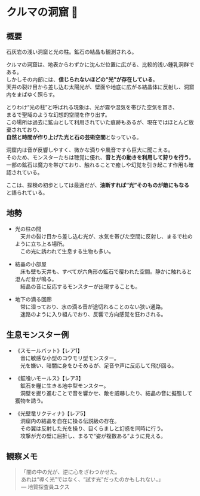 # クルマの洞窟 🔦

## 概要
石灰岩の浅い洞窟と光の柱。鉱石の結晶も観測される。

クルマの洞窟は、地表からわずかに沈んだ位置に広がる、比較的浅い鍾乳洞群である。  
しかしその内部には、**信じられないほどの“光”が存在している**。  
天井の裂け目から差し込む太陽光が、壁面や地底に広がる結晶体に反射し、洞窟内をまばゆく照らす。

とりわけ“光の柱”と呼ばれる現象は、光が霧や湿気を帯びた空気を貫き、  
まるで聖域のような幻想的空間を作り出す。  
この場所は過去に鉱山として利用されていた痕跡もあるが、現在ではほとんど放棄されており、  
**自然と時間が作り上げた光と石の芸術空間**となっている。

洞窟内は音が反響しやすく、微かな滴りや風音ですら巨大に聞こえる。  
そのため、モンスターたちは聴覚に優れ、**音と光の動きを利用して狩りを行う**。  
一部の鉱石は魔力を帯びており、触れることで癒しや幻覚を引き起こす作用も確認されている。

ここは、探検の初歩としては最適だが、**油断すれば“光”そのものが敵にもなる**と語られている。

## 地勢
- 光の柱の間  
　天井の裂け目から差し込む光が、水気を帯びた空間に反射し、まるで柱のように立ち上る場所。  
　この光に誘われて生息する生物も多い。

- 結晶の小部屋  
　床も壁も天井も、すべてが六角形の鉱石で覆われた空間。静かに触れると澄んだ音が鳴る。  
　結晶の音に反応するモンスターが出現することも。

- 地下の滴る回廊  
　常に湿っており、水の滴る音が途切れることのない狭い通路。  
　迷路のように入り組んでおり、反響で方向感覚を狂わされる。

## 生息モンスター例
- 《スモールバット》【レア1】  
　音に敏感な小型のコウモリ型モンスター。  
　光を嫌い、暗闇に身をひそめるが、足音や声に反応して飛び回る。

- 《鉱喰いモールス》【レア3】  
　鉱石を糧に生きる地中型モンスター。  
　洞壁を掘り進むことで音を響かせ、敵を威嚇したり、結晶の音に擬態して獲物を誘う。

- 《光壁竜リクティナ》【レア5】  
　洞窟内の結晶を自在に操る伝説級の存在。  
　その翼は反射した光を操り、目くらましと幻惑を同時に行う。  
　攻撃が光の壁に屈折し、まるで“姿が複数ある”ように見える。

## 観察メモ
> 「闇の中の光が、逆に心をざわつかせた。  
> あれは“導く光”ではなく、“試す光”だったのかもしれない。」  
> ― 地質探査員ユクス
